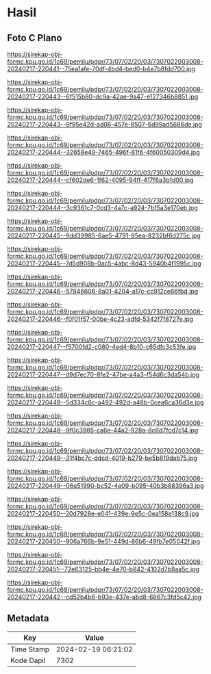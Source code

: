 # Hasil

## Foto C Plano

https://sirekap-obj-formc.kpu.go.id/1c69/pemilu/pdpr/73/07/02/20/03/7307022003008-20240217-220441--75ea1afe-70df-4bd4-bed0-b4e7b8fdd700.jpg

https://sirekap-obj-formc.kpu.go.id/1c69/pemilu/pdpr/73/07/02/20/03/7307022003008-20240217-220443--6f515b80-dc9a-42ae-9a47-e127346b8851.jpg

https://sirekap-obj-formc.kpu.go.id/1c69/pemilu/pdpr/73/07/02/20/03/7307022003008-20240217-220443--9f95e42d-ad06-457e-8507-6d99ad5686de.jpg

https://sirekap-obj-formc.kpu.go.id/1c69/pemilu/pdpr/73/07/02/20/03/7307022003008-20240217-220444--32658e49-7465-496f-81f6-4f60050309d4.jpg

https://sirekap-obj-formc.kpu.go.id/1c69/pemilu/pdpr/73/07/02/20/03/7307022003008-20240217-220444--cf602de6-1f62-4095-94ff-417f6a3b1d00.jpg

https://sirekap-obj-formc.kpu.go.id/1c69/pemilu/pdpr/73/07/02/20/03/7307022003008-20240217-220444--3c9361c7-0cd3-4a7c-a924-7bf5a3e170eb.jpg

https://sirekap-obj-formc.kpu.go.id/1c69/pemilu/pdpr/73/07/02/20/03/7307022003008-20240217-220445--9dd39985-6ae5-4791-95ea-8232bf6d275c.jpg

https://sirekap-obj-formc.kpu.go.id/1c69/pemilu/pdpr/73/07/02/20/03/7307022003008-20240217-220445--7d5d908b-0ac5-4abc-8d43-5940b4f1995c.jpg

https://sirekap-obj-formc.kpu.go.id/1c69/pemilu/pdpr/73/07/02/20/03/7307022003008-20240217-220446--57846606-8a01-4204-a17c-cc912ce66fbd.jpg

https://sirekap-obj-formc.kpu.go.id/1c69/pemilu/pdpr/73/07/02/20/03/7307022003008-20240217-220446--f0f01f57-00be-4c23-adfd-5342f7f8727e.jpg

https://sirekap-obj-formc.kpu.go.id/1c69/pemilu/pdpr/73/07/02/20/03/7307022003008-20240217-220447--f5700fd2-c080-4ed4-8b10-c65dfc3c53fe.jpg

https://sirekap-obj-formc.kpu.go.id/1c69/pemilu/pdpr/73/07/02/20/03/7307022003008-20240217-220447--d9d7ec70-8fe2-47be-a4a3-f54d6c3da54b.jpg

https://sirekap-obj-formc.kpu.go.id/1c69/pemilu/pdpr/73/07/02/20/03/7307022003008-20240217-220448--5d334c6c-a492-492d-a48b-0cea6ca36d3e.jpg

https://sirekap-obj-formc.kpu.go.id/1c69/pemilu/pdpr/73/07/02/20/03/7307022003008-20240217-220448--9f0c3985-ca6e-44a2-928a-8c6d7fcd7c14.jpg

https://sirekap-obj-formc.kpu.go.id/1c69/pemilu/pdpr/73/07/02/20/03/7307022003008-20240217-220449--31f4bc7c-ddcd-4019-b279-be5b819dab75.jpg

https://sirekap-obj-formc.kpu.go.id/1c69/pemilu/pdpr/73/07/02/20/03/7307022003008-20240217-220449--06e51990-bc52-4e09-b095-40b3b88396a3.jpg

https://sirekap-obj-formc.kpu.go.id/1c69/pemilu/pdpr/73/07/02/20/03/7307022003008-20240217-220450--20d7928e-e041-439e-9e5c-0ea158e138c9.jpg

https://sirekap-obj-formc.kpu.go.id/1c69/pemilu/pdpr/73/07/02/20/03/7307022003008-20240217-220450--906a766b-9e51-449d-86b6-49fb7e05042f.jpg

https://sirekap-obj-formc.kpu.go.id/1c69/pemilu/pdpr/73/07/02/20/03/7307022003008-20240217-220451--72e63125-bb4e-4e70-b842-4102d7b8aa5c.jpg

https://sirekap-obj-formc.kpu.go.id/1c69/pemilu/pdpr/73/07/02/20/03/7307022003008-20240217-220442--cd52b4b6-b93e-437e-abd8-6867c3fd5c42.jpg


## Metadata

| Key        | Value               |
| ---------- | ------------------- |
| Time Stamp | 2024-02-19 06:21:02 |
| Kode Dapil | 7302                |



